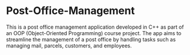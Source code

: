 # Post-Office-Management
This is a post office management application developed in C++ as part of an OOP (Object-Oriented Programming) course project. The app aims to streamline the management of a post office by handling tasks such as managing mail, parcels, customers, and employees.
